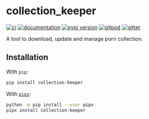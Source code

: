 # collection_keeper

[![ci](https://github.com/qscad/collection-keeper/workflows/ci/badge.svg)](https://github.com/qscad/collection-keeper/actions?query=workflow%3Aci)
[![documentation](https://img.shields.io/badge/docs-mkdocs%20material-blue.svg?style=flat)](https://qscad.github.io/collection-keeper/)
[![pypi version](https://img.shields.io/pypi/v/collection-keeper.svg)](https://pypi.org/project/collection-keeper/)
[![gitpod](https://img.shields.io/badge/gitpod-workspace-blue.svg?style=flat)](https://gitpod.io/#https://github.com/qscad/collection-keeper)
[![gitter](https://badges.gitter.im/join%20chat.svg)](https://gitter.im/collection-keeper/community)

A tool to download, update and manage porn collection.

## Installation

With `pip`:

```bash
pip install collection-keeper
```

With [`pipx`](https://github.com/pipxproject/pipx):

```bash
python -m pip install --user pipx
pipx install collection-keeper
```
